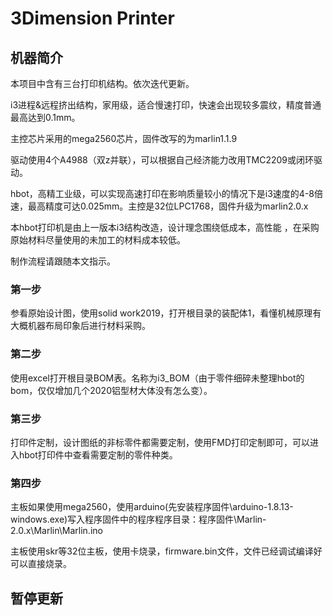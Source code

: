 # 3Dimension Printer

## 机器简介

本项目中含有三台打印机结构。依次迭代更新。

i3进程&远程挤出结构，家用级，适合慢速打印，快速会出现较多震纹，精度普通最高达到0.1mm。

主控芯片采用的mega2560芯片，固件改写的为marlin1.1.9

驱动使用4个A4988（双z并联），可以根据自己经济能力改用TMC2209或闭环驱动。

hbot，高精工业级，可以实现高速打印在影响质量较小的情况下是i3速度的4-8倍速，最高精度可达0.025mm。主控是32位LPC1768，固件升级为marlin2.0.x

本hbot打印机是由上一版本i3结构改造，设计理念围绕低成本，高性能 ，在采购原始材料尽量使用的未加工的材料成本较低。

制作流程请跟随本文指示。

### 第一步

参看原始设计图，使用solid work2019，打开根目录的装配体1，看懂机械原理有大概机器布局印象后进行材料采购。

### 第二步

使用excel打开根目录BOM表。名称为i3_BOM（由于零件细碎未整理hbot的bom，仅仅增加几个2020铝型材大体没有怎么变）。

### 第三步

打印件定制，设计图纸的非标零件都需要定制，使用FMD打印定制即可，可以进入hbot打印件中查看需要定制的零件种类。

### 第四步

主板如果使用mega2560，使用arduino(先安装程序固件\arduino-1.8.13-windows.exe)写入程序固件中的程序程序目录：程序固件\Marlin-2.0.x\Marlin\Marlin.ino

主板使用skr等32位主板，使用卡烧录，firmware.bin文件，文件已经调试编译好可以直接烧录。

## 暂停更新












